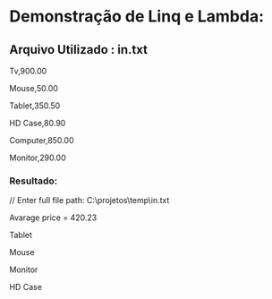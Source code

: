 <h1> Demonstração de Linq e Lambda: </h1>
<h2> Arquivo Utilizado : in.txt</h2>
<p> Tv,900.00 </p>
<p> Mouse,50.00 </p>
<p>Tablet,350.50 </p>
<p> HD Case,80.90 </p>
<p> Computer,850.00 </p>
<p> Monitor,290.00 </p>

<h3> Resultado: </h3>
<p> // Enter full file path: C:\projetos\temp\in.txt </p>
<p> Avarage price = 420.23 </p>
<p> Tablet </p>
<p> Mouse </p>
<p> Monitor </p>
<p> HD Case </p>
